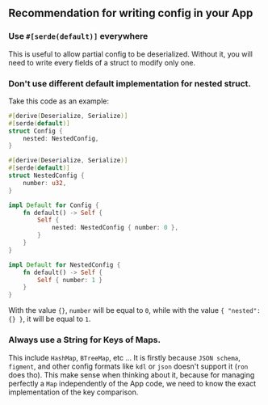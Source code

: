 ## Recommendation for writing config in your App

### Use `#[serde(default)]` everywhere

This is useful to allow partial config to be deserialized. Without it, you will need to write every fields of a struct to modify only one.

### Don't use different default implementation for nested struct.

Take this code as an example:

```rs
#[derive(Deserialize, Serialize)]
#[serde(default)]
struct Config {
    nested: NestedConfig,
}

#[derive(Deserialize, Serialize)]
#[serde(default)]
struct NestedConfig {
    number: u32,
}

impl Default for Config {
    fn default() -> Self {
        Self {
            nested: NestedConfig { number: 0 },
        }
    }
}

impl Default for NestedConfig {
    fn default() -> Self {
        Self { number: 1 }
    }
}
```

With the value `{}`, `number` will be equal to `0`, while with the value `{ "nested": {} }`, it will be equal to `1`.

### Always use a String for Keys of Maps.

This include `HashMap`, `BTreeMap`, etc ...
It is firstly because `JSON schema`, `figment`, and other config formats like `kdl` or `json` doesn't support it (`ron` does tho).
This make sense when thinking about it, because for managing perfectly a `Map` independently of the App code, we need to know the exact implementation of the key comparison.
